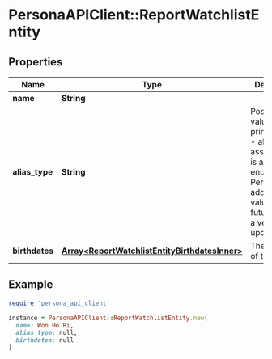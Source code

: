 # PersonaAPIClient::ReportWatchlistEntity

## Properties

| Name | Type | Description | Notes |
| ---- | ---- | ----------- | ----- |
| **name** | **String** |  | [optional] |
| **alias_type** | **String** | Possible values: - primary_name - aka  Do not assume this is a static enumeration; Persona may add new values in the future without a versioned update. | [optional] |
| **birthdates** | [**Array&lt;ReportWatchlistEntityBirthdatesInner&gt;**](ReportWatchlistEntityBirthdatesInner.md) | The birthdate of the entity | [optional] |

## Example

```ruby
require 'persona_api_client'

instance = PersonaAPIClient::ReportWatchlistEntity.new(
  name: Won Ho Ri,
  alias_type: null,
  birthdates: null
)
```

